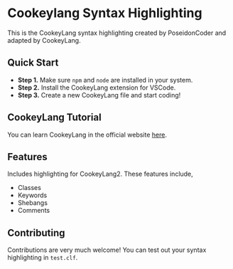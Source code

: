 # Cookeylang Syntax Highlighting
This is the CookeyLang syntax highlighting created by PoseidonCoder and adapted by CookeyLang.

## Quick Start
* **Step 1.** Make sure `npm` and `node` are installed in your system.
* **Step 2.** Install the CookeyLang extension for VSCode.
* **Step 3.** Create a new CookeyLang file and start coding!

## CookeyLang Tutorial
You can learn CookeyLang in the official website [here](https://cookeylangteam.repl.co/).

## Features
Includes highlighting for CookeyLang2. These features include,
- Classes
- Keywords
- Shebangs
- Comments

## Contributing
Contributions are very much welcome! You can test out your syntax highlighting in `test.clf`.